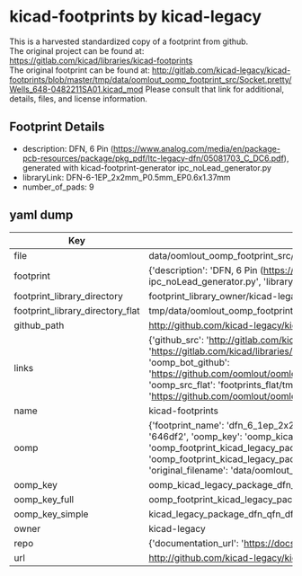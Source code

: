 # kicad-footprints by kicad-legacy  
This is a harvested standardized copy of a footprint from github.  
The original project can be found at:  
https://gitlab.com/kicad/libraries/kicad-footprints  
The original footprint can be found at:
http://gitlab.com/kicad-legacy/kicad-footprints/blob/master/tmp/data/oomlout_oomp_footprint_src/Socket.pretty/Wells_648-0482211SA01.kicad_mod
Please consult that link for additional, details, files, and license information.  
## Footprint Details
* description: DFN, 6 Pin (https://www.analog.com/media/en/package-pcb-resources/package/pkg_pdf/ltc-legacy-dfn/05081703_C_DC6.pdf), generated with kicad-footprint-generator ipc_noLead_generator.py  
* libraryLink: DFN-6-1EP_2x2mm_P0.5mm_EP0.6x1.37mm  
* number_of_pads: 9  
## yaml dump  
| Key | Value |  
| --- | --- |  
| file | data/oomlout_oomp_footprint_src/kicad-footprints/Package_DFN_QFN.pretty/DFN-6-1EP_2x2mm_P0.5mm_EP0.6x1.37mm.kicad_mod |  
| footprint | {'description': 'DFN, 6 Pin (https://www.analog.com/media/en/package-pcb-resources/package/pkg_pdf/ltc-legacy-dfn/05081703_C_DC6.pdf), generated with kicad-footprint-generator ipc_noLead_generator.py', 'libraryLink': 'DFN-6-1EP_2x2mm_P0.5mm_EP0.6x1.37mm', 'number_of_pads': 9} |  
| footprint_library_directory | footprint_library_owner/kicad-legacy_kicad-footprints |  
| footprint_library_directory_flat | tmp/data/oomlout_oomp_footprint_src/footprints_flat/kicad_legacy_package_dfn_qfn_dfn_6_1ep_2x2mm_p0_5mm_ep0_6x1_37mm/working |  
| github_path | http://github.com/kicad-legacy/kicad-footprints/blob/master/tmp/data/oomlout_oomp_footprint_src/Package_DFN_QFN.pretty/DFN-6-1EP_2x2mm_P0.5mm_EP0.6x1.37mm.kicad_mod |  
| links | {'github_src': 'http://gitlab.com/kicad-legacy/kicad-footprints/blob/master/tmp/data/oomlout_oomp_footprint_src/Socket.pretty/Wells_648-0482211SA01.kicad_mod', 'github_src_repo': 'https://gitlab.com/kicad/libraries/kicad-footprints', 'oomp_bot': 'tmp/data/oomlout_oomp_footprint_src/footprints/kicad_legacy_package_dfn_qfn_dfn_6_1ep_2x2mm_p0_5mm_ep0_6x1_37mm/working', 'oomp_bot_github': 'https://github.com/oomlout/oomlout_oomp_footprint_bot/tree/main/tmp/data/oomlout_oomp_footprint_src/footprints/kicad_legacy_package_dfn_qfn_dfn_6_1ep_2x2mm_p0_5mm_ep0_6x1_37mm/working', 'oomp_src_flat': 'footprints_flat/tmp/data/oomlout_oomp_footprint_src/footprints_flat/kicad_legacy_package_dfn_qfn_dfn_6_1ep_2x2mm_p0_5mm_ep0_6x1_37mm/working', 'oomp_src_flat_github': 'https://github.com/oomlout/oomlout_oomp_footprint_src/tree/main/tmp/data/oomlout_oomp_footprint_src/footprints_flat/kicad_legacy_package_dfn_qfn_dfn_6_1ep_2x2mm_p0_5mm_ep0_6x1_37mm/working'} |  
| name | kicad-footprints |  
| oomp | {'footprint_name': 'dfn_6_1ep_2x2mm_p0_5mm_ep0_6x1_37mm', 'library_name': 'package_dfn_qfn', 'md5': '646df204f8e74cc2c188ac527a0ba2d8', 'md5_10': '646df204f8', 'md5_5': '646df', 'md5_6': '646df2', 'oomp_key': 'oomp_kicad_legacy_package_dfn_qfn_dfn_6_1ep_2x2mm_p0_5mm_ep0_6x1_37mm', 'oomp_key_extra': 'oomp_footprint_kicad_legacy_package_dfn_qfn_dfn_6_1ep_2x2mm_p0_5mm_ep0_6x1_37mm', 'oomp_key_full': 'oomp_footprint_kicad_legacy_package_dfn_qfn_dfn_6_1ep_2x2mm_p0_5mm_ep0_6x1_37mm_646df2', 'oomp_key_simple': 'kicad_legacy_package_dfn_qfn_dfn_6_1ep_2x2mm_p0_5mm_ep0_6x1_37mm', 'original_filename': 'data/oomlout_oomp_footprint_src/kicad-footprints/Package_DFN_QFN.pretty/DFN-6-1EP_2x2mm_P0.5mm_EP0.6x1.37mm.kicad_mod', 'owner_name': 'kicad_legacy'} |  
| oomp_key | oomp_kicad_legacy_package_dfn_qfn_dfn_6_1ep_2x2mm_p0_5mm_ep0_6x1_37mm |  
| oomp_key_full | oomp_footprint_kicad_legacy_package_dfn_qfn_dfn_6_1ep_2x2mm_p0_5mm_ep0_6x1_37mm |  
| oomp_key_simple | kicad_legacy_package_dfn_qfn_dfn_6_1ep_2x2mm_p0_5mm_ep0_6x1_37mm |  
| owner | kicad-legacy |  
| repo | {'documentation_url': 'https://docs.github.com/rest/repos/repos#get-a-repository', 'message': 'Not Found'} |  
| url | http://github.com/kicad-legacy/kicad-footprints |  

